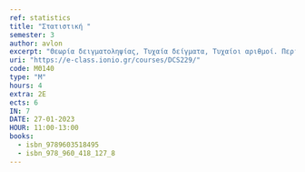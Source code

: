 ```yaml
---
ref: statistics 
title: "Στατιστική "
semester: 3
author: avlon 
excerpt: "Θεωρία δειγματοληψίας, Τυχαία δείγματα, Τυχαίοι αριθμοί. Περιγραφή στατιστικών δεδομένων με πίνακες και γραφήματα, Πίνακας συχνοτήτων, Ραβδόγραμμα, Ιστόγραμμα. Στατιστικές εκτιμήσεις, Διαστήματα εμπιστοσύνης, Διαδικασία ελέγχου στατιστικής υπόθεσης, Στατιστική υπόθεση, Στατιστική ελέγχου, Περιοχή απόρριψης, Απόφαση ελέγχου. Παλινδρόμηση και Συσχέτιση. Η παραβολή ελαχίστων τετραγώνων, Ανάλυση διασποράς. Συντελεστής συσχέτισης και σημειακή εκτίμηση του. Σχέση συντελεστή συσχέτισης και παλινδρόμησης. Χρήση στατιστικού λογισμικού."
uri: "https://e-class.ionio.gr/courses/DCS229/"
code: ΜΘ140
type: "M"
hours: 4
extra: 2Ε
ects: 6
IN: 7 
DATE: 27-01-2023 
HOUR: 11:00-13:00
books:
  - isbn_9789603518495
  - isbn_978_960_418_127_8
---
```


